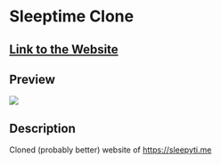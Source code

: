 # Sleeptime Clone

## <a href="https://soobakjonmat.github.io/Sleepytime-Clone/" target="_blank">Link to the Website</a>

## Preview
<image src="images/preview1.png">

## Description
Cloned (probably better) website of <a href="https://sleepyti.me/" target="_blank">https://sleepyti.me</a>
